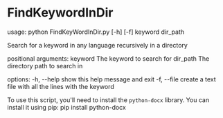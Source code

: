 # FindKeywordInDir
usage: python FindKeyWordInDir.py [-h] [-f] keyword dir_path

Search for a keyword in any language recursively in a directory

positional arguments:
  keyword     The keyword to search for
  dir_path    The directory path to search in

options:
  -h, --help  show this help message and exit
  -f, --file  create a text file with all the lines with the keyword

To use this script, you'll need to install the `python-docx` library. You can install it using pip:
pip install python-docx

